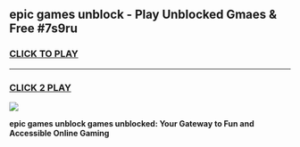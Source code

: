 
## epic games unblock - Play Unblocked Gmaes & Free #7s9ru
<h3>
<a href="https://news.freeplayer.one?title=epic_games_unblock&ref=03M">CLICK TO PLAY</a></h3>
<hr>

<h3>
<a href="https://news.freeplayer.one?title=epic_games_unblock&ref=03M">CLICK 2 PLAY</a>
  
</h3>

<a href="https://news.freeplayer.one?title=epic_games_unblock&ref=03M"><img src="https://clearcache.store/games.png"></a>


**epic games unblock games unblocked: Your Gateway to Fun and Accessible Online Gaming**

